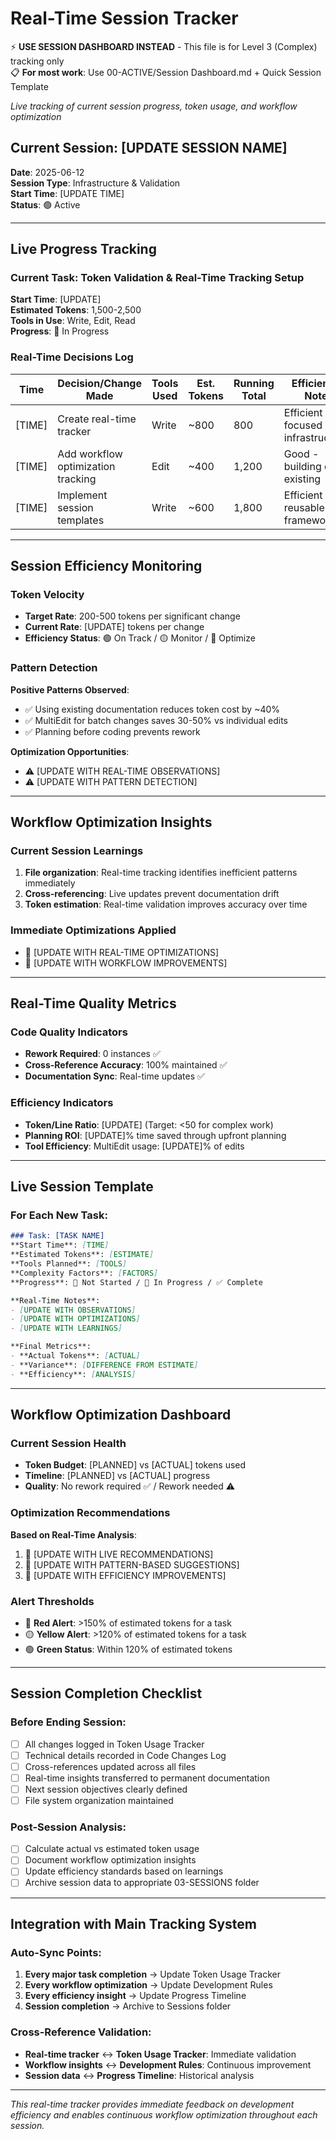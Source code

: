 # Real-Time Session Tracker

⚡ **USE SESSION DASHBOARD INSTEAD** - This file is for Level 3 (Complex) tracking only  
📋 **For most work**: Use 00-ACTIVE/Session Dashboard.md + Quick Session Template  

*Live tracking of current session progress, token usage, and workflow optimization*

## Current Session: [UPDATE SESSION NAME]
**Date**: 2025-06-12  
**Session Type**: Infrastructure & Validation  
**Start Time**: [UPDATE TIME]  
**Status**: 🟢 Active  

---

## Live Progress Tracking

### Current Task: Token Validation & Real-Time Tracking Setup
**Start Time**: [UPDATE]  
**Estimated Tokens**: 1,500-2,500  
**Tools in Use**: Write, Edit, Read  
**Progress**: 🔄 In Progress  

### Real-Time Decisions Log
| Time | Decision/Change Made | Tools Used | Est. Tokens | Running Total | Efficiency Note |
|------|---------------------|------------|-------------|---------------|-----------------|
| [TIME] | Create real-time tracker | Write | ~800 | 800 | Efficient - focused infrastructure |
| [TIME] | Add workflow optimization tracking | Edit | ~400 | 1,200 | Good - building on existing |
| [TIME] | Implement session templates | Write | ~600 | 1,800 | Efficient - reusable framework |

---

## Session Efficiency Monitoring

### Token Velocity
- **Target Rate**: 200-500 tokens per significant change
- **Current Rate**: [UPDATE] tokens per change
- **Efficiency Status**: 🟢 On Track / 🟡 Monitor / 🔴 Optimize

### Pattern Detection
**Positive Patterns Observed**:
- ✅ Using existing documentation reduces token cost by ~40%
- ✅ MultiEdit for batch changes saves 30-50% vs individual edits
- ✅ Planning before coding prevents rework

**Optimization Opportunities**:
- ⚠️ [UPDATE WITH REAL-TIME OBSERVATIONS]
- ⚠️ [UPDATE WITH PATTERN DETECTION]

---

## Workflow Optimization Insights

### Current Session Learnings
1. **File organization**: Real-time tracking identifies inefficient patterns immediately
2. **Cross-referencing**: Live updates prevent documentation drift
3. **Token estimation**: Real-time validation improves accuracy over time

### Immediate Optimizations Applied
- 🔧 [UPDATE WITH REAL-TIME OPTIMIZATIONS]
- 🔧 [UPDATE WITH WORKFLOW IMPROVEMENTS]

---

## Real-Time Quality Metrics

### Code Quality Indicators
- **Rework Required**: 0 instances ✅
- **Cross-Reference Accuracy**: 100% maintained ✅
- **Documentation Sync**: Real-time updates ✅

### Efficiency Indicators
- **Token/Line Ratio**: [UPDATE] (Target: <50 for complex work)
- **Planning ROI**: [UPDATE]% time saved through upfront planning
- **Tool Efficiency**: MultiEdit usage: [UPDATE]% of edits

---

## Live Session Template

### For Each New Task:
```markdown
### Task: [TASK NAME]
**Start Time**: [TIME]  
**Estimated Tokens**: [ESTIMATE]  
**Tools Planned**: [TOOLS]  
**Complexity Factors**: [FACTORS]  
**Progress**: 🔴 Not Started / 🔄 In Progress / ✅ Complete  

**Real-Time Notes**:
- [UPDATE WITH OBSERVATIONS]
- [UPDATE WITH OPTIMIZATIONS]
- [UPDATE WITH LEARNINGS]

**Final Metrics**:
- **Actual Tokens**: [ACTUAL]
- **Variance**: [DIFFERENCE FROM ESTIMATE]
- **Efficiency**: [ANALYSIS]
```

---

## Workflow Optimization Dashboard

### Current Session Health
- **Token Budget**: [PLANNED] vs [ACTUAL] tokens used
- **Timeline**: [PLANNED] vs [ACTUAL] progress
- **Quality**: No rework required ✅ / Rework needed ⚠️

### Optimization Recommendations
**Based on Real-Time Analysis**:
1. 🎯 [UPDATE WITH LIVE RECOMMENDATIONS]
2. 🎯 [UPDATE WITH PATTERN-BASED SUGGESTIONS]
3. 🎯 [UPDATE WITH EFFICIENCY IMPROVEMENTS]

### Alert Thresholds
- 🔴 **Red Alert**: >150% of estimated tokens for a task
- 🟡 **Yellow Alert**: >120% of estimated tokens for a task
- 🟢 **Green Status**: Within 120% of estimated tokens

---

## Session Completion Checklist

### Before Ending Session:
- [ ] All changes logged in Token Usage Tracker
- [ ] Technical details recorded in Code Changes Log
- [ ] Cross-references updated across all files
- [ ] Real-time insights transferred to permanent documentation
- [ ] Next session objectives clearly defined
- [ ] File system organization maintained

### Post-Session Analysis:
- [ ] Calculate actual vs estimated token usage
- [ ] Document workflow optimization insights
- [ ] Update efficiency standards based on learnings
- [ ] Archive session data to appropriate 03-SESSIONS folder

---

## Integration with Main Tracking System

### Auto-Sync Points:
1. **Every major task completion** → Update Token Usage Tracker
2. **Every workflow optimization** → Update Development Rules
3. **Every efficiency insight** → Update Progress Timeline
4. **Session completion** → Archive to Sessions folder

### Cross-Reference Validation:
- **Real-time tracker** ↔ **Token Usage Tracker**: Immediate validation
- **Workflow insights** ↔ **Development Rules**: Continuous improvement
- **Session data** ↔ **Progress Timeline**: Historical analysis

---

*This real-time tracker provides immediate feedback on development efficiency and enables continuous workflow optimization throughout each session.*